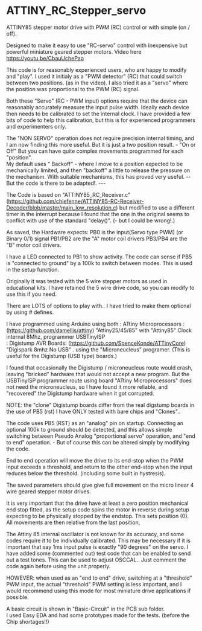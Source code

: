 # ATTINY_RC_Stepper_servo
 ATTINY85 stepper motor drive with PWM (RC) control or with simple (on / off).
 
 Designed to make it easy to use "RC-servo" control with Inexpensive but powerful miniature geared stepper motors. 
 Video here https://youtu.be/CbauUchePao
 
 This code is for reasonably experienced users, who are happy to modify and "play".
 I used it initialy as a "PWM detector" (RC) that could switch between two positions. (as in the video).
 I also tried it as a "servo" where the position was proportional to the PWM (RC) signal. 

Both these "Servo" (RC - PWM input) options require that the device can reasonably accurately measure the input pulse width. 
Ideally each device then needs to be calibrated to set the internal clock. I have provided a few bits of code to help this calibration, but this is for experienced programmers and experimenters only.

The "NON SERVO" operation does not require precision internal timing, and I am now finding this more useful. But it is just a two position result. - "On or Off"
But you can have quite complex movements programmed for each "position".  
My default uses " Backoff" - where I move to a position expected to be mechanically limited, and then "backoff" a little to release the pressure on the mechanism.
With suitable mechanisms, this has proved very useful.  -- But the code is there to be adapted!. ---     
 
The Code is based on "ATTINY85_RC_Receiver.c" (https://github.com/chiefenne/ATTINY85-RC-Receiver-Decoder/blob/master/main_low_resolution.c)
 but modified to use a different timer in the interrupt because I found that the one in the original seems to conflict with use of the standard "delay()".  (- but I could be wrong!.)
 
 As saved, the Hardware expects: 
 PB0 is the input(Servo type PWM) (or Binary 0/1)  signal
 PB1/PB2 are the "A" motor coil drivers
 PB3/PB4 are the "B" motor coil drivers.
 
 I have a LED connected to PB1 to show activity.
 The code can sense if PB5 is "connected to ground" by a 100k to switch between modes. This is used in the setup function. 
 
Originally it was tested with the 5 wire stepper motors as used in educational kits. 
I have retained the 5 wire drive code, so you can modify to use this if you need. 

There are LOTS of options to play with.. I have tried to make them optional by using # defines. 

I have programmed using Arduino using both 
: ATtiny Microprocessors : (https://github.com/damellis/attiny) "Attiny25/45/85" with "Attiny85" Clock internal 8Mhz, programmer USBTinyISP     
: Digistump AVR Boards: (https://github.com/SpenceKonde/ATTinyCore) "Digispark 8mhz No USB" . using the "Microneucleus" programer. (This is useful for the Digistump (USB type) boards.) 

I found that occasionally the Digistump / microneucleus route would crash, leaving  "bricked" hardware that would not accept a new program. 
But the USBTinyISP programmer route using board "ATtiny Microprocessors" does not need the microneucleus, so I have found it more reliable, and "recovered" the Digistump hardware when it got corrupted.

NOTE: the "clone" Digistump boards differ from the real digstump boards in the use of PB5  (rst) I have ONLY tested with bare chips and "Clones".. 

The code uses PB5 (RST) as an "analog" pin on startup. Connecting an optional 100k to ground should be detected, and this allows simple switching between Pseudo Analog "proportional servo" operation, and "end to end" operation. - But of course this can be altered simply by modifying the code.

End to end operation will move the drive to its end-stop when the PWM input exceeds a threshold, and return to the other end-stop when the input reduces below the threshold. (including some built in hystresis).

The saved parameters should give give full movement on the micro linear 4 wire geared stepper motor drives.
  
It is very important that the drive have at least a zero position mechanical end stop fitted, as the setup code spins the motor in reverse during setup expecting to be physically stopped by the endstop. This sets position (0). All movements are then relative from the last position, 

The Attiny 85 internal oscillator is not known for its accuracy, and some codes require it to be individually calibrated. This may be necessary if it is important that say 1ms input pulse is exactly "90 degrees" on the servo. I have added some (commented out) test code that can be enabled to send out a test tones. This can be used to adjust OSCCAL.. Just comment the code again before using the unit properly.

HOWEVER: when used as an "end to end" drive, switching at a "threshold" PWM input, the actual "threshold" PWM setting is less important, and I would recommend using this mode for most miniature drive applications if possible.

A basic circuit is shown in "Basic-Circuit" in the PCB sub folder.  
I used Easy EDA and had some prototypes made for the tests. (before the Chip shortages!!)   

